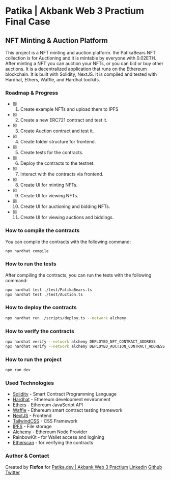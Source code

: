 # Patika | Akbank Web 3 Practium Final Case

## NFT Minting & Auction Platform

This project is a NFT minting and auction platform. the PatikaBears NFT collection is for Auctioning and it is mintable by everyone with 0.02ETH. After minting a NFT you can auction your NFTs, or you can bid or buy other auctions. It is a decentralized application that runs on the Ethereum blockchain. It is built with Solidity, NextJS. It is compiled and tested with Hardhat, Ethers, Waffle, and Hardhat toolkits.

### Roadmap & Progress

- [x] 1. Create example NFTs and upload them to IPFS
- [x] 2. Create a new ERC721 contract and test it.
- [x] 3. Create Auction contract and test it.
- [x] 4. Create folder structure for frontend.
- [x] 5. Create tests for the contracts.
- [x] 6. Deploy the contracts to the testnet.
- [x] 7. Interact with the contracts via frontend.
- [x] 8. Create UI for minting NFTs.
- [x] 9. Create UI for viewing NFTs.
- [x] 10. Create UI for auctioning and bidding NFTs.
- [x] 11. Create UI for viewing auctions and biddings.

### How to compile the contracts

You can compile the contracts with the following command:

```bash
npx hardhat compile
```

### How to run the tests

After compiling the contracts, you can run the tests with the following command:

```bash
npx hardhat test ./test/PatikaBears.ts
npx hardhat test ./test/Auction.ts
```

### How to deploy the contracts

```bash
npx hardhat run ./scripts/deploy.ts --network alchemy
```

### How to verify the contracts

```bash
npx hardhat verify --network alchemy DEPLOYED_NFT_CONTRACT_ADDRESS
npx hardhat verify --network alchemy DEPLOYED_AUCTION_CONTRACT_ADDRESS
```

### How to run the project

```bash
npm run dev
```

### Used Technologies

- [Solidity](https://docs.soliditylang.org/en/v0.8.9/) - Smart Contract Programming Language
- [Hardhat](https://hardhat.org/) - Ethereum development environment
- [Ethers](https://docs.ethers.io/v5/) - Ethereum JavaScript API
- [Waffle](https://ethereum-waffle.readthedocs.io/en/latest/) - Ethereum smart contract testing framework
- [NextJS](https://nextjs.org/) - Frontend
- [TailwindCSS](https://tailwindcss.com/) - CSS Framework
- [IPFS](https://ipfs.io/) - File storage
- [Alchemy](https://www.alchemy.com/) - Ethereum Node Provider
- RainbowKit - for Wallet access and logining
- [Etherscan](https://etherscan.io/) - for verifying the contracts

### Author & Contact

Created by **Fixfon** for [Patika.dev | Akbank Web 3 Practium](https://patika.dev/)
[Linkedin](https://www.linkedin.com/in/tmcinmt/)
[Github](https://github.com/fixfon)
[Twitter](https://twitter.com/fixfondev)

